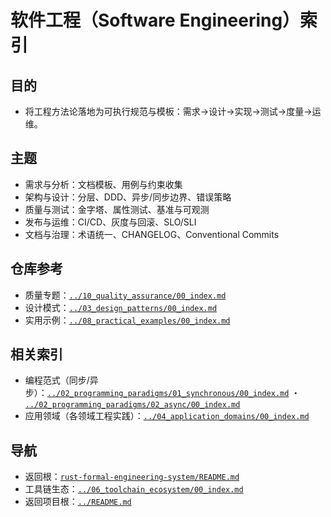 # 软件工程（Software Engineering）索引

## 目的

- 将工程方法论落地为可执行规范与模板：需求→设计→实现→测试→度量→运维。

## 主题

- 需求与分析：文档模板、用例与约束收集
- 架构与设计：分层、DDD、异步/同步边界、错误策略
- 质量与测试：金字塔、属性测试、基准与可观测
- 发布与运维：CI/CD、灰度与回滚、SLO/SLI
- 文档与治理：术语统一、CHANGELOG、Conventional Commits

## 仓库参考

- 质量专题：[`../10_quality_assurance/00_index.md`](../10_quality_assurance/00_index.md)
- 设计模式：[`../03_design_patterns/00_index.md`](../03_design_patterns/00_index.md)
- 实用示例：[`../08_practical_examples/00_index.md`](../08_practical_examples/00_index.md)

## 相关索引

- 编程范式（同步/异步）：[`../02_programming_paradigms/01_synchronous/00_index.md`](../02_programming_paradigms/01_synchronous/00_index.md) ・ [`../02_programming_paradigms/02_async/00_index.md`](../02_programming_paradigms/02_async/00_index.md)
- 应用领域（各领域工程实践）：[`../04_application_domains/00_index.md`](../04_application_domains/00_index.md)

## 导航

- 返回根：[`rust-formal-engineering-system/README.md`](../README.md)
- 工具链生态：[`../06_toolchain_ecosystem/00_index.md`](../06_toolchain_ecosystem/00_index.md)
- 返回项目根：[`../README.md`](../README.md)
